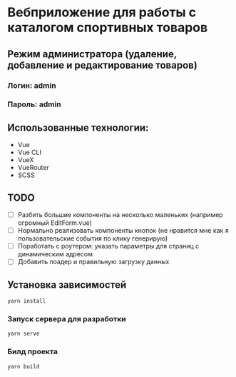 # Вебприложение для работы с каталогом спортивных товаров

## Режим администратора (удаление, добавление и редактирование товаров)
### Логин: admin
### Пароль: admin

## Использованные технологии:
- Vue
- Vue CLI
- VueX
- VueRouter
- SCSS

## TODO
- [ ] Разбить большие компоненты на несколько маленьких (например огромный EditForm.vue)
- [ ] Нормально реализовать компоненты кнопок (не нравится мне как я пользовательские события по клику генерирую)
- [ ] Поработать с роутером: указать параметры для страниц с динамическим адресом
- [ ] Добавить лоадер и правильную загрузку данных

## Установка зависимостей
```
yarn install
```

### Запуск сервера для разработки
```
yarn serve
```

### Билд проекта
```
yarn build
```
